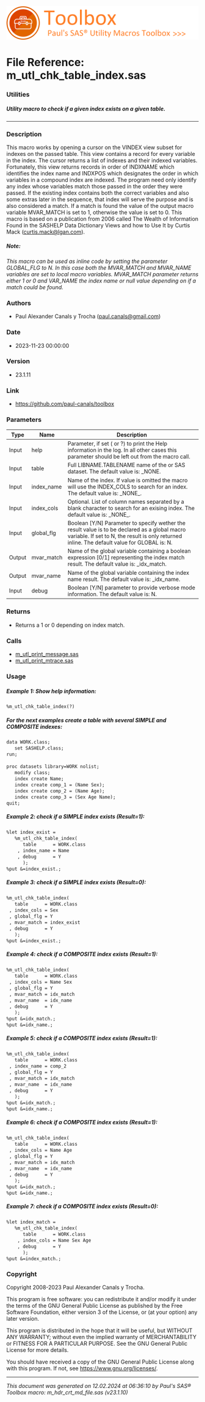 ![../../misc/images/doc_banner.png](../../misc/images/doc_banner.png)
# 
# File Reference: m_utl_chk_table_index.sas

### Utilities

##### Utility macro to check if a given index exists on a given table.

***

### Description
This macro works by opening a cursor on the VINDEX view subset for indexes on the passed table. This view contains a record for every variable in the index. The cursor returns a list of indexes and their indexed variables. Fortunately, this view returns records in order of INDXNAME which identifies the index name and INDXPOS which designates the order in which variables in a compound index are indexed. The program need only identify any index whose variables match those passed in the order they were passed. If the existing index contains both the correct variables and also some extras later in the sequence, that index will serve the purpose and is also considered a match. If a match is found the value of the output macro variable MVAR_MATCH is set to 1, otherwise the value is set to 0. This macro is based on a publication from 2006 called The Wealth of Information Found in the SASHELP Data Dictionary Views and how to Use It by Curtis Mack (curtis.mack@lgan.com).

##### *Note:*
*This macro can be used as inline code by setting the parameter GLOBAL_FLG to N. In this case both the MVAR_MATCH and MVAR_NAME variables are set to local macro variables. MVAR_MATCH parameter returns either 1 or 0 and VAR_NAME the index name or null value depending on if a match could be found.*

### Authors
* Paul Alexander Canals y Trocha (paul.canals@gmail.com)

### Date
* 2023-11-23 00:00:00

### Version
* 23.1.11

### Link
* https://github.com/paul-canals/toolbox

### Parameters
| Type | Name | Description |
| ---- | ---- | ----------- |
| Input | help | Parameter, if set ( or ?) to print the Help information in the log. In all other cases this parameter should be left out from the macro call. |
| Input | table | Full LIBNAME.TABLENAME name of the or SAS dataset. The default value is: _NONE. |
| Input | index_name | Name of the index. If value is omitted the macro will use the INDEX_COLS to search for an index. The default value is: \_NONE\_. |
| Input | index_cols | Optional. List of column names separated by a blank character to search for an exising index. The default value is: \_NONE\_. |
| Input | global_flg | Boolean [Y/N] Parameter to specify wether the result value is to be declared as a global macro variable. If set to N, the result is only returned inline. The default value for GLOBAL is: N. |
| Output | mvar_match | Name of the global variable containing a boolean expression [0/1] representing the index match result. The default value is: _idx_match. |
| Output | mvar_name | Name of the global variable containing the index name result. The default value is: _idx_name. |
| Input | debug | Boolean [Y/N] parameter to provide verbose mode information. The default value is: N. |

### Returns
* Returns a 1 or 0 depending on index match.

### Calls
* [m_utl_print_message.sas](m_utl_print_message.md)
* [m_utl_print_mtrace.sas](m_utl_print_mtrace.md)

### Usage

##### Example 1: Show help information:
```sas
%m_utl_chk_table_index(?)
```

##### For the next examples create a table with several SIMPLE and COMPOSITE indexes:
```sas
data WORK.class;
   set SASHELP.class;
run;

proc datasets library=WORK nolist;
   modify class;
   index create Name;
   index create comp_1 = (Name Sex);
   index create comp_2 = (Name Age);
   index create comp_3 = (Sex Age Name);
quit;
```

##### Example 2: check if a SIMPLE index exists (Result=1):
```sas
%let index_exist =
   %m_utl_chk_table_index(
      table      = WORK.class
    , index_name = Name
    , debug      = Y
      );
%put &=index_exist.;
```

##### Example 3: check if a SIMPLE index exists (Result=0):
```sas
%m_utl_chk_table_index(
   table      = WORK.class
 , index_cols = Sex
 , global_flg = Y
 , mvar_match = index_exist
 , debug      = Y
   );
%put &=index_exist.;
```

##### Example 4: check if a COMPOSITE index exists (Result=1):
```sas
%m_utl_chk_table_index(
   table      = WORK.class
 , index_cols = Name Sex
 , global_flg = Y
 , mvar_match = idx_match
 , mvar_name  = idx_name
 , debug      = Y
   );
%put &=idx_match.;
%put &=idx_name.;
```

##### Example 5: check if a COMPOSITE index exists (Result=1):
```sas
%m_utl_chk_table_index(
   table      = WORK.class
 , index_name = comp_2
 , global_flg = Y
 , mvar_match = idx_match
 , mvar_name  = idx_name
 , debug      = Y
   );
%put &=idx_match.;
%put &=idx_name.;
```

##### Example 6: check if a COMPOSITE index exists (Result=1):
```sas
%m_utl_chk_table_index(
   table      = WORK.class
 , index_cols = Name Age
 , global_flg = Y
 , mvar_match = idx_match
 , mvar_name  = idx_name
 , debug      = Y
   );
%put &=idx_match.;
%put &=idx_name.;
```

##### Example 7: check if a COMPOSITE index exists (Result=0):
```sas
%let index_match =
   %m_utl_chk_table_index(
      table      = WORK.class
    , index_cols = Name Sex Age
    , debug      = Y
      );
%put &=index_match.;
```

### Copyright
Copyright 2008-2023 Paul Alexander Canals y Trocha. 
 
This program is free software: you can redistribute it and/or modify 
it under the terms of the GNU General Public License as published by 
the Free Software Foundation, either version 3 of the License, or 
(at your option) any later version. 
 
This program is distributed in the hope that it will be useful, 
but WITHOUT ANY WARRANTY; without even the implied warranty of 
MERCHANTABILITY or FITNESS FOR A PARTICULAR PURPOSE. See the 
GNU General Public License for more details. 
 
You should have received a copy of the GNU General Public License 
along with this program. If not, see <https://www.gnu.org/licenses/>. 


***
*This document was generated on 12.02.2024 at 06:36:10  by Paul's SAS&reg; Toolbox macro: m_hdr_crt_md_file.sas (v23.1.10)*
